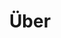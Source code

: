 ---
title: Über
layout: main-sidebar-right
url: de/ueber

menu:
  main:
  
columns:
  col0: 
    - 40
  col1: 
    - 30
---